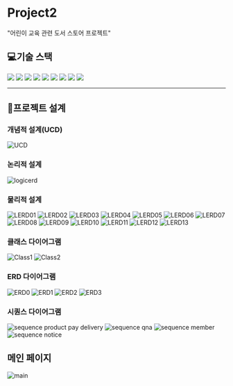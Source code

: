 # Project2

"어린이 교육 관련 도서 스토어 프로젝트"


## 💻기술 스택
<img src="https://img.shields.io/badge/html5-E34F26?style=for-the-badge&logo=html5&logoColor=white"> 
<img src="https://img.shields.io/badge/css-1572B6?style=for-the-badge&logo=css3&logoColor=white"> 
<img src="https://img.shields.io/badge/javascript-F7DF1E?style=for-the-badge&logo=javascript&logoColor=black"> 
<img src="https://img.shields.io/badge/mariaDB-003545?style=for-the-badge&logo=mariaDB&logoColor=white"> 
<img src="https://img.shields.io/badge/java-007396?style=for-the-badge&logo=java&logoColor=white"> 
<img src="https://img.shields.io/badge/apache tomcat-F8DC75?style=for-the-badge&logo=apachetomcat&logoColor=white"> 
<img src="https://img.shields.io/badge/git-F05032?style=for-the-badge&logo=git&logoColor=white"> 
<img src="https://img.shields.io/badge/github-181717?style=for-the-badge&logo=github&logoColor=white"> 
<img src="https://img.shields.io/badge/jquery-0769AD?style=for-the-badge&logo=jquery&logoColor=white"> 


---
## 📝프로젝트 설계
### 개념적 설계(UCD)
![UCD](/README/UCD-이슬비.png)

### 논리적 설계
![logicerd](/README/logicalerd.png)


### 물리적 설계
![LERD01](/README/PERD/%20(1).PNG)
![LERD02](/README/PERD/%20(2).PNG)
![LERD03](/README/PERD/%20(3).PNG)
![LERD04](/README/PERD/%20(4).PNG)
![LERD05](/README/PERD/%20(5).PNG)
![LERD06](/README/PERD/%20(6).PNG)
![LERD07](/README/PERD/%20(7).PNG)
![LERD08](/README/PERD/%20(8).PNG)
![LERD09](/README/PERD/%20(9).PNG)
![LERD10](/README/PERD/%20(10).PNG)
![LERD11](/README/PERD/%20(11).PNG)
![LERD12](/README/PERD/%20(12).PNG)
![LERD13](/README/PERD/%20(13).PNG)


### 클래스 다이어그램
![Class1](/README/class1.png)
![Class2](/README/class2.png)

### ERD 다이어그램
![ERD0](/README/erd%20diagram/image.png)
![ERD1](/README/erd%20diagram/image(1).png)
![ERD2](/README/erd%20diagram/image%20(2).png)
![ERD3](/README/erd%20diagram/image%20(3).png)

### 시퀀스 다이어그램
![sequence product pay delivery](/README/sequence/project2Fileupload.png)
![sequence qna](/README/sequence/project2Notice.png)
![sequence member](/README/sequence/project2member.png)
![sequence notice](/README/sequence/project2productpaydelivery.png)


## 메인 페이지
![main](/README/main.png)